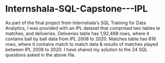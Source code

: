 # Internshala-SQL-Capstone---IPL

As part of the final project from Internshala's SQL Training for Data Analytics, I was provided with an IPL dataset that comprised two tables ie matches, and deliveries. Deliveries table has 1,92,468 rows, where it contains ball by ball data from IPL 2008 to 2020. Matches table has 816 rows, where it contains match to match data & results of matches played between IPL 2008 to 2020. I have shared my solution to the 24 SQL questions asked in the above file. 